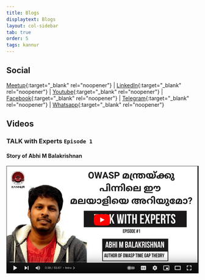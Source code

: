 ```yaml
---
title: Blogs
displaytext: Blogs
layout: col-sidebar
tab: true
order: 5
tags: kannur
---
```

## Social
 [Meetup](https://www.meetup.com/owasp-kannur/){:target="_blank" rel="noopener"} | [LinkedIn](https://www.linkedin.com/company/owasp-kannur){:target="_blank" rel="noopener"} | [Youtube](https://www.youtube.com/channel/UC7f_G_Rrhyejigmm-7pwLcw/featured){:target="_blank" rel="noopener"} | [Facebook](https://www.facebook.com/owaspkannur){:target="_blank" rel="noopener"} | [Telegram](https://t.me/owaspkannur){:target="_blank" rel="noopener"} | [Whatsapp](https://t.me/owaspkannur){:target="_blank" rel="noopener"}

## Videos
### TALK with Experts ```Episode 1```
#### Story of Abhi M Balakrishnan
[![Watch Story of Abhi M Balakrishnan](https://raw.githubusercontent.com/OWASP/www-chapter-kannur/main/thumbnails/1.png)](https://www.youtube.com/watch?v=5Phtdiu4Vmw)

